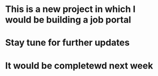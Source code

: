 # This is a new project in which I would be building a job portal 
# Stay tune for further updates 
# It would be completewd next week 
